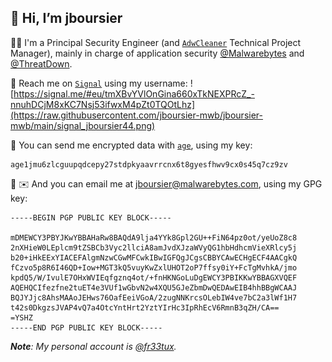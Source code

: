 ## 👋 Hi, I’m jboursier


👨‍💼 I'm a Principal Security Engineer (and [`AdwCleaner`](https://malwarebytes.com/adwcleaner) Technical Project Manager), mainly in charge of application security [@Malwarebytes](https://github.com/Malwarebytes) and [@ThreatDown]([https://www.threatdown.com/](https://github.com/threat-down)).

💬 Reach me on [`Signal`](https://signal.me/#eu/tmXBvYVlOnGina660xTkNEXPRcZ_-nnuhDCjM8xKC7Nsj53ifwxM4pZt0TQOtLhz) using my username:
![https://signal.me/#eu/tmXBvYVlOnGina660xTkNEXPRcZ_-nnuhDCjM8xKC7Nsj53ifwxM4pZt0TQOtLhz](https://raw.githubusercontent.com/jboursier-mwb/jboursier-mwb/main/signal_jboursier44.png)

🔏 You can send me encrypted data with [`age`](https://github.com/FiloSottile/age), using my key:

```
age1jmu6zlcguupqdcepy27stdpkyaavrrcnx6t8gyesfhwv9cx0s45q7cz9zv
```

🔏 ✉️ And you can email me at [jboursier@malwarebytes.com](mailto:jboursier@malwarebytes.com), using my GPG key:

```
-----BEGIN PGP PUBLIC KEY BLOCK-----

mDMEWCY3PBYJKwYBBAHaRw8BAQdA9lja4YYk8Gpl2GU++FiN64pz0ot/yeUoZ8c8
2nXHieW0LEplcm9tZSBCb3Vyc2llciA8amJvdXJzaWVyQG1hbHdhcmVieXRlcy5j
b20+iHkEExYIACEFAlgmNzwCGwMFCwkIBwIGFQgJCgsCBBYCAwECHgECF4AACgkQ
fCzvo5p8R6I46QD+Iow+MGT3kQ5vuyKwZxlUHOT2oP7ffsy0iY+FcTgMvhkA/jmo
kpdQ5/W/IvulE7OHxWVIEqfgznq4ot/+fnHKNGoLuDgEWCY3PBIKKwYBBAGXVQEF
AQEHQCIfezfne2tuET4e3VUf1wGbvN2w4XQU5GJeZbmDwQEDAwEIB4hhBBgWCAAJ
BQJYJjc8AhsMAAoJEHws76OafEeiVGoA/2zugNNKrcsOLebIW4ve7bC2a3lWf1H7
t42s0DkgzsJVAP4vQ7a4OtcYntHrt2YztYIrHc3IpRhEcV6RmnB3qZH/CA==
=YSHZ
-----END PGP PUBLIC KEY BLOCK-----
```

_**Note**: My personal account is [@fr33tux](https://github.com/fr33tux)._

